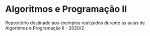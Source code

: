 # Algoritmos e Programação II
Repositório destinado aos exemplos realizados durante as aulas de Algoritmos e Programação II - 2020/2
